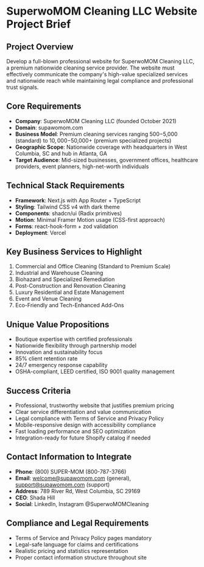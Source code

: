 # SuperwoMOM Cleaning LLC Website Project Brief

## Project Overview
Develop a full-blown professional website for SuperwoMOM Cleaning LLC, a premium nationwide cleaning service provider. The website must effectively communicate the company's high-value specialized services and nationwide reach while maintaining legal compliance and professional trust signals.

## Core Requirements
- **Company**: SuperwoMOM Cleaning LLC (founded October 2021)
- **Domain**: supawomom.com
- **Business Model**: Premium cleaning services ranging $500-$5,000 (standard) to $10,000-$50,000+ (premium specialized projects)
- **Geographic Scope**: Nationwide coverage with headquarters in West Columbia, SC and hub in Atlanta, GA
- **Target Audience**: Mid-sized businesses, government offices, healthcare providers, event planners, high-net-worth individuals

## Technical Stack Requirements
- **Framework**: Next.js with App Router + TypeScript
- **Styling**: Tailwind CSS v4 with dark theme
- **Components**: shadcn/ui (Radix primitives)
- **Motion**: Minimal Framer Motion usage (CSS-first approach)
- **Forms**: react-hook-form + zod validation
- **Deployment**: Vercel

## Key Business Services to Highlight
1. Commercial and Office Cleaning (Standard to Premium Scale)
2. Industrial and Warehouse Cleaning  
3. Biohazard and Specialized Remediation
4. Post-Construction and Renovation Cleaning
5. Luxury Residential and Estate Management
6. Event and Venue Cleaning
7. Eco-Friendly and Tech-Enhanced Add-Ons

## Unique Value Propositions
- Boutique expertise with certified professionals
- Nationwide flexibility through partnership model
- Innovation and sustainability focus
- 85% client retention rate
- 24/7 emergency response capability
- OSHA-compliant, LEED certified, ISO 9001 quality management

## Success Criteria
- Professional, trustworthy website that justifies premium pricing
- Clear service differentiation and value communication
- Legal compliance with Terms of Service and Privacy Policy
- Mobile-responsive design with accessibility compliance
- Fast loading performance and SEO optimization
- Integration-ready for future Shopify catalog if needed

## Contact Information to Integrate
- **Phone**: (800) SUPER-MOM (800-787-3766)
- **Email**: welcome@supawomom.com (general), support@supawomom.com (support)
- **Address**: 789 River Rd, West Columbia, SC 29169
- **CEO**: Shada Hill
- **Social**: LinkedIn, Instagram @SuperwoMOMCleaning

## Compliance and Legal Requirements
- Terms of Service and Privacy Policy pages mandatory
- Legal-safe language for claims and certifications
- Realistic pricing and statistics representation
- Proper contact information structure throughout site
